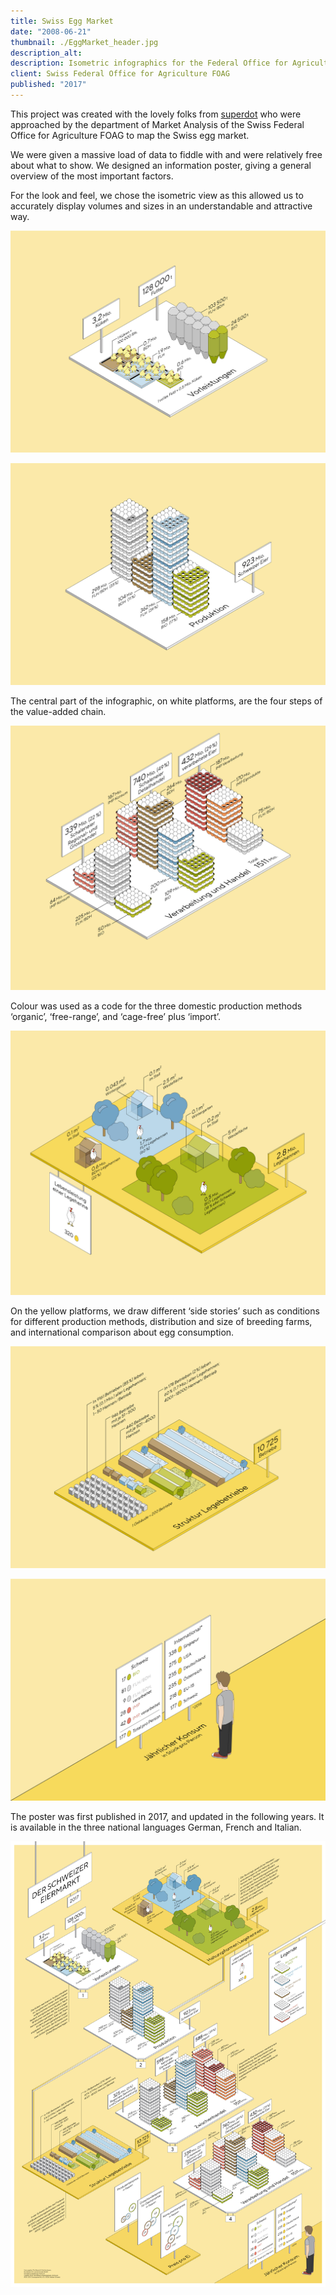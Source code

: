 ```yaml
---
title: Swiss Egg Market
date: "2008-06-21"
thumbnail: ./EggMarket_header.jpg
description_alt:
description: Isometric infographics for the Federal Office for Agriculture FOAG  – a project created with the lovely folks from superdot.studio.
client: Swiss Federal Office for Agriculture FOAG
published: "2017"
---
```


This project was created with the lovely folks from [superdot](https://www.superdot.studio/) who were approached by the department of Market Analysis of the Swiss Federal Office for Agriculture FOAG to map the Swiss egg market.

We were given a massive load of data to fiddle with and were relatively free about what to show. We designed an information poster, giving a general overview of the most important factors.

For the look and feel, we chose the isometric view as this allowed us to accurately display volumes and sizes in an understandable and attractive way.


<div class="kg-card kg-image-card  kg-width-wide kg-nopointer">

![Egg market chicken and food](./EggMarket_Vorleistungen_de.jpg)

</div>

<div class="kg-card kg-image-card  kg-width-wide kg-nopointer">

![Egg market production](./EggMarket_Produktion_de.jpg)

</div>

The central part of the infographic, on white platforms, are the four steps of the value-added chain.

<div class="kg-card kg-image-card  kg-width-wide kg-nopointer">

![Egg market trade](./EggMarket_Handel_de.jpg)

</div>

Colour was used as a code for the three domestic production methods ‘organic’, ‘free-range’, and ‘cage-free’ plus ‘import’.

<div class="kg-card kg-image-card kg-width-wide kg-nopointer">

![Egg market production methods](./EggMarket_Haltungsformen_de.jpg)

</div>

On the yellow platforms, we draw different ‘side stories’ such as conditions for different production methods, distribution and size of breeding farms, and international comparison about egg consumption.

<div class="kg-card kg-image-card  kg-width-wide kg-nopointer">

![Egg market breeding farms](./EggMarket_Legebetriebe_de.jpg)

</div>

<div class="kg-card kg-image-card  kg-width-wide kg-nopointer">

![Egg market consumption](./EggMarket_Konsum_de.jpg)

</div>

The poster was first published in 2017, and updated in the following years. It is available in the three national languages German, French and Italian.

<div class="kg-card kg-image-card kg-width-wide kg-nopointer kg-image-shadow">

![Egg market final poster](./EggMarket_poster.jpg)

</div>
